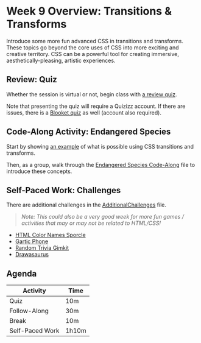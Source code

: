 # Week 9 Overview: Transitions & Transforms
Introduce some more fun advanced CSS in transitions and transforms. These topics go beyond the core uses of CSS into more exciting and creative territory. CSS can be a powerful tool for creating immersive, aesthetically-pleasing, artistic experiences.

## Review: Quiz
Whether the session is virtual or not, begin class with [a review quiz](https://quizizz.com/admin/quiz/5bd6ec63784210001af3a392/html-css-review).

Note that presenting the quiz will require a Quizizz account. If there are issues, there is a [Blooket quiz](https://dashboard.blooket.com/set/6307a6f9c782a4df94228024) as well (account also required).

## Code-Along Activity: Endangered Species
Start by showing [an example](https://hylandtechclub.com/showcase/Web101/TransitionsAndTransforms.html) of what is possible using CSS transitions and transforms.

Then, as a group, walk through the [Endangered Species Code-Along](EndangeredSpeciesCodeAlong.md) file to introduce these concepts.

## Self-Paced Work: Challenges
There are additional challenges in the [AdditionalChallenges](AdditionalChallenges.md) file.

>_Note: This could also be a very good week for more fun games / activities that may or may not be related to HTML/CSS!_

- [HTML Color Names Sporcle](https://www.sporcle.com/games/rockgolf/rainbow-coalition)
- [Gartic Phone](https://garticphone.com/)
- [Random Trivia Gimkit](https://www.gimkit.com/view/600b19b4cde9d90022c5e872)
- [Drawasaurus](https://www.drawasaurus.org/)

## Agenda

| Activity | Time |
|-|-|
| Quiz  | 10m |
| Follow-Along | 30m |
| Break | 10m |
| Self-Paced Work | 1h10m |
